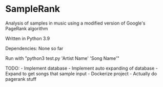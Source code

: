 # SampleRank
Analysis of samples in music using a modified version of Google's PageRank algorithm

Written in Python 3.9

Dependencies: None so far

Run with "python3 test.py 'Artist Name' 'Song Name'"

TODO:
    - Implement database
    - Implement auto expanding of database
    - Expand to get songs that sample input
    - Dockerize project
    - Actually do pagerank stuff
